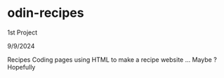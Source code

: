 # odin-recipes
1st Project

9/9/2024

Recipes
Coding pages using HTML to make a recipe website ... Maybe ? Hopefully
